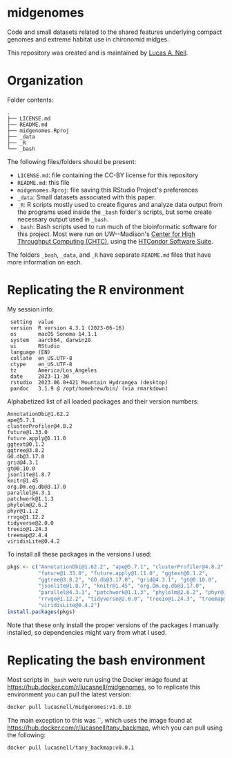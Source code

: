 # midgenomes

<!-- [![DOI](https://zenodo.org/badge/632674820.svg)](https://zenodo.org/badge/latestdoi/632674820) -->

Code and small datasets related to the shared features underlying compact 
genomes and extreme habitat use in chironomid midges.

This repository was created and is maintained by
[Lucas A. Nell](https://github.com/lucasnell).

# Organization

Folder contents:

```
.
├── LICENSE.md
├── README.md
├── midgenomes.Rproj
├── _data
├── _R
└── _bash
```

The following files/folders should be present:

- `LICENSE.md`: file containing the CC-BY license for this repository
- `README.md`: this file
- `midgenomes.Rproj`: file saving this RStudio Project's preferences
- `_data`: Small datasets associated with this paper.
- `_R`: R scripts mostly used to create figures and analyze data output 
  from the programs used inside the `_bash` folder's scripts, but some create
  necessary output used in `_bash`.
- `_bash`: Bash scripts used to run much of the bioinformatic
  software for this project. Most were run on UW--Madison's
  [Center for High Throughput Computing (CHTC)](https://chtc.cs.wisc.edu/),
  using the [HTCondor Software Suite](http://htcondor.org/).


The folders `_bash`, `_data`, and `_R` have separate
`README.md` files that have more information on each.



# Replicating the R environment

My session info:

```
 setting  value
 version  R version 4.3.1 (2023-06-16)
 os       macOS Sonoma 14.1.1
 system   aarch64, darwin20
 ui       RStudio
 language (EN)
 collate  en_US.UTF-8
 ctype    en_US.UTF-8
 tz       America/Los_Angeles
 date     2023-11-30
 rstudio  2023.06.0+421 Mountain Hydrangea (desktop)
 pandoc   3.1.9 @ /opt/homebrew/bin/ (via rmarkdown)
```

Alphabetized list of all loaded packages and their version numbers:

```
AnnotationDbi@1.62.2
ape@5.7.1
clusterProfiler@4.8.2
future@1.33.0
future.apply@1.11.0
ggtext@0.1.2
ggtree@3.8.2
GO.db@3.17.0
grid@4.3.1
gt@0.10.0
jsonlite@1.8.7
knitr@1.45
org.Dm.eg.db@3.17.0
parallel@4.3.1
patchwork@1.1.3
phylolm@2.6.2
phyr@1.1.2
rrvgo@1.12.2
tidyverse@2.0.0
treeio@1.24.3
treemap@2.4.4
viridisLite@0.4.2
```

To install all these packages in the versions I used:

```r
pkgs <- c("AnnotationDbi@1.62.2", "ape@5.7.1", "clusterProfiler@4.8.2",
          "future@1.33.0", "future.apply@1.11.0", "ggtext@0.1.2",
          "ggtree@3.8.2", "GO.db@3.17.0", "grid@4.3.1", "gt@0.10.0",
          "jsonlite@1.8.7", "knitr@1.45", "org.Dm.eg.db@3.17.0",
          "parallel@4.3.1", "patchwork@1.1.3", "phylolm@2.6.2", "phyr@1.1.2",
          "rrvgo@1.12.2", "tidyverse@2.0.0", "treeio@1.24.3", "treemap@2.4.4",
          "viridisLite@0.4.2")
install.packages(pkgs)
```

Note that these only install the proper versions of the packages I manually 
installed, so dependencies might vary from what I used.



# Replicating the bash environment

Most scripts in `_bash` were run using the Docker image found at
<https://hub.docker.com/r/lucasnell/midgenomes>, so to replicate this
environment you can pull the latest version:

```bash
docker pull lucasnell/midgenomes:v1.0.10
```


The main exception to this was ``, which uses the image found
at <https://hub.docker.com/r/lucasnell/tany_backmap>,
which you can pull using the following:

```bash
docker pull lucasnell/tany_backmap:v0.0.1
```
